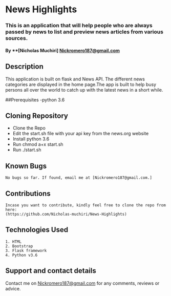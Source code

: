 # News Highlights
### This is an application that will help people who are always passed by news to list and preview news articles from various sources.

#### By **[Nicholas Muchiri] Nickromero187@gmail.com

## Description
This application is built on flask and News API. The different news categories are displayed in the home page.The app is built to help busy persons all over the world to catch up with the latest news in a short while.


##Prerequisites
  -python 3.6

## Cloning Repository
  - Clone the Repo
  - Edit the start.sh file with your api key from the news.org website
  - Install python 3.6
  - Run chmod a+x start.sh
  - Run ./start.sh
## Known Bugs
    No bugs so far. If found, email me at [Nickromero187@gmail.com.]

## Contributions
    Incase you want to contribute, kindly feel free to clone the repo from here:
    (https://github.com/Nicholas-muchiri/News-Highlights)

## Technologies Used
    1. HTML
    2. Bootstrap
    3. Flask framework
    4. Python v3.6

## Support and contact details
Contact me on Nickromero187@gmail.com for any comments, reviews or advice.
